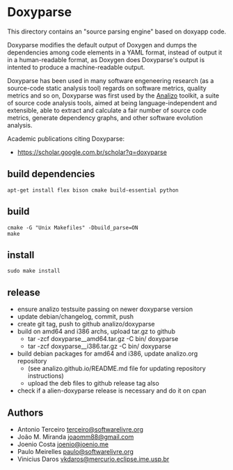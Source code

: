 # Doxyparse

This directory contains an "source parsing engine" based on doxyapp code.

Doxyparse modifies the default output of Doxygen and dumps the dependencies
among code elements in a YAML format, instead of output it in a human-readable
format, as Doxygen does Doxyparse's output is intented to produce a
machine-readable output.

Doxyparse has been used in many software engeneering research (as a source-code
static analysis tool) regards on software metrics, quality metrics and so on,
Doxyparse was first used by the [Analizo](http://analizo.org) toolkit, a suite
of source code analysis tools, aimed at being language-independent and
extensible, able to extract and calculate a fair number of source code metrics,
generate dependency graphs, and other software evolution analysis.

Academic publications citing Doxyparse:
* https://scholar.google.com.br/scholar?q=doxyparse

## build dependencies

    apt-get install flex bison cmake build-essential python

## build

    cmake -G "Unix Makefiles" -Dbuild_parse=ON
    make

## install

    sudo make install

## release

* ensure analizo testsuite passing on newer doxyparse version
* update debian/changelog, commit, push
* create git tag, push to github analizo/doxyparse
* build on amd64 and i386 archs, upload tar.gz to github
  * tar -zcf doxyparse_<VERSION>_amd64.tar.gz -C bin/ doxyparse
  * tar -zcf doxyparse_<VERSION>_i386.tar.gz -C bin/ doxyparse
* build debian packages for amd64 and i386, update analizo.org repository
    * (see analizo.github.io/README.md file for updating repository instructions)
    * upload the deb files to github release tag also
* check if a alien-doxyparse release is necessary and do it on cpan

## Authors

* Antonio Terceiro <terceiro@softwarelivre.org>
* João M. Miranda <joaomm88@gmail.com>
* Joenio Costa <joenio@joenio.me>
* Paulo Meirelles <paulo@softwarelivre.org>
* Vinicius Daros <vkdaros@mercurio.eclipse.ime.usp.br>
